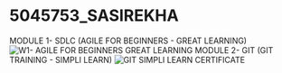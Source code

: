 # 5045753_SASIREKHA

MODULE 1- SDLC (AGILE FOR BEGINNERS - GREAT LEARNING)
![W1- AGILE FOR BEGINNERS GREAT LEARNING](https://github.com/user-attachments/assets/78993c04-efee-4324-9b9a-b085d0fdbaa4)
MODULE 2- GIT (GIT TRAINING - SIMPLI LEARN)
![GIT SIMPLI LEARN CERTIFICATE](https://github.com/user-attachments/assets/7392bdc7-3b9e-4d68-92b8-9f6c00ec49e8)
